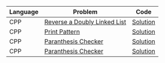| Language | Problem                                                                                               | Code                                                                                                          |
| -------- | ----------------------------------------------------------------------------------------------------- | ------------------------------------------------------------------------------------------------------------- |
| CPP      | [Reverse a Doubly Linked List](https://www.geeksforgeeks.org/problems/reverse-a-doubly-linked-list/1) | [Solution](https://github.com/ulascan54/coding-challenge/blob/main/lintcode/reverse-a-doubly-linked-list.cpp) |
| CPP      | [Print Pattern](https://www.geeksforgeeks.org/problems/print-pattern3549/1)                           | [Solution](https://github.com/ulascan54/coding-challenge/blob/main/lintcode/print-pattern3549.cpp)            |
| CPP      | [Paranthesis Checker](https://www.geeksforgeeks.org/problems/parenthesis-checker2744/1)               | [Solution](https://github.com/ulascan54/coding-challenge/blob/main/lintcode/parenthesis-checker2744.cpp)      |
| CPP      | [Paranthesis Checker](https://www.geeksforgeeks.org/problems/get-minimum-element-from-stack/1)        | [Solution](https://github.com/ulascan54/coding-challenge/blob/main/lintcode/parenthesis-checker2744.cpp)      |
